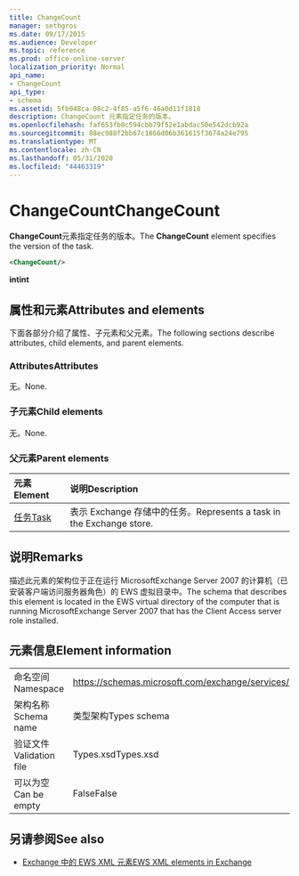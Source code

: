 ```yaml
---
title: ChangeCount
manager: sethgros
ms.date: 09/17/2015
ms.audience: Developer
ms.topic: reference
ms.prod: office-online-server
localization_priority: Normal
api_name:
- ChangeCount
api_type:
- schema
ms.assetid: 5fb048ca-08c2-4f85-a5f6-46a0d11f1818
description: ChangeCount 元素指定任务的版本。
ms.openlocfilehash: faf653fb0c594cbb79f52e1abdac50e542dcb92a
ms.sourcegitcommit: 88ec988f2bb67c1866d06b361615f3674a24e795
ms.translationtype: MT
ms.contentlocale: zh-CN
ms.lasthandoff: 05/31/2020
ms.locfileid: "44463319"
---
```

# <a name="changecount"></a><span data-ttu-id="5ed7e-103">ChangeCount</span><span class="sxs-lookup"><span data-stu-id="5ed7e-103">ChangeCount</span></span>

<span data-ttu-id="5ed7e-104">**ChangeCount**元素指定任务的版本。</span><span class="sxs-lookup"><span data-stu-id="5ed7e-104">The **ChangeCount** element specifies the version of the task.</span></span> 
  
```xml
<ChangeCount/>
```

 <span data-ttu-id="5ed7e-105">**int**</span><span class="sxs-lookup"><span data-stu-id="5ed7e-105">**int**</span></span>
## <a name="attributes-and-elements"></a><span data-ttu-id="5ed7e-106">属性和元素</span><span class="sxs-lookup"><span data-stu-id="5ed7e-106">Attributes and elements</span></span>

<span data-ttu-id="5ed7e-107">下面各部分介绍了属性、子元素和父元素。</span><span class="sxs-lookup"><span data-stu-id="5ed7e-107">The following sections describe attributes, child elements, and parent elements.</span></span>
  
### <a name="attributes"></a><span data-ttu-id="5ed7e-108">Attributes</span><span class="sxs-lookup"><span data-stu-id="5ed7e-108">Attributes</span></span>

<span data-ttu-id="5ed7e-109">无。</span><span class="sxs-lookup"><span data-stu-id="5ed7e-109">None.</span></span>
  
### <a name="child-elements"></a><span data-ttu-id="5ed7e-110">子元素</span><span class="sxs-lookup"><span data-stu-id="5ed7e-110">Child elements</span></span>

<span data-ttu-id="5ed7e-111">无。</span><span class="sxs-lookup"><span data-stu-id="5ed7e-111">None.</span></span>
  
### <a name="parent-elements"></a><span data-ttu-id="5ed7e-112">父元素</span><span class="sxs-lookup"><span data-stu-id="5ed7e-112">Parent elements</span></span>

|<span data-ttu-id="5ed7e-113">**元素**</span><span class="sxs-lookup"><span data-stu-id="5ed7e-113">**Element**</span></span>|<span data-ttu-id="5ed7e-114">**说明**</span><span class="sxs-lookup"><span data-stu-id="5ed7e-114">**Description**</span></span>|
|:-----|:-----|
|[<span data-ttu-id="5ed7e-115">任务</span><span class="sxs-lookup"><span data-stu-id="5ed7e-115">Task</span></span>](task.md) <br/> |<span data-ttu-id="5ed7e-116">表示 Exchange 存储中的任务。</span><span class="sxs-lookup"><span data-stu-id="5ed7e-116">Represents a task in the Exchange store.</span></span>  <br/> |
   
## <a name="remarks"></a><span data-ttu-id="5ed7e-117">说明</span><span class="sxs-lookup"><span data-stu-id="5ed7e-117">Remarks</span></span>

<span data-ttu-id="5ed7e-118">描述此元素的架构位于正在运行 MicrosoftExchange Server 2007 的计算机（已安装客户端访问服务器角色）的 EWS 虚拟目录中。</span><span class="sxs-lookup"><span data-stu-id="5ed7e-118">The schema that describes this element is located in the EWS virtual directory of the computer that is running MicrosoftExchange Server 2007 that has the Client Access server role installed.</span></span>
  
## <a name="element-information"></a><span data-ttu-id="5ed7e-119">元素信息</span><span class="sxs-lookup"><span data-stu-id="5ed7e-119">Element information</span></span>

|||
|:-----|:-----|
|<span data-ttu-id="5ed7e-120">命名空间</span><span class="sxs-lookup"><span data-stu-id="5ed7e-120">Namespace</span></span>  <br/> |https://schemas.microsoft.com/exchange/services/2006/types  <br/> |
|<span data-ttu-id="5ed7e-121">架构名称</span><span class="sxs-lookup"><span data-stu-id="5ed7e-121">Schema name</span></span>  <br/> |<span data-ttu-id="5ed7e-122">类型架构</span><span class="sxs-lookup"><span data-stu-id="5ed7e-122">Types schema</span></span>  <br/> |
|<span data-ttu-id="5ed7e-123">验证文件</span><span class="sxs-lookup"><span data-stu-id="5ed7e-123">Validation file</span></span>  <br/> |<span data-ttu-id="5ed7e-124">Types.xsd</span><span class="sxs-lookup"><span data-stu-id="5ed7e-124">Types.xsd</span></span>  <br/> |
|<span data-ttu-id="5ed7e-125">可以为空</span><span class="sxs-lookup"><span data-stu-id="5ed7e-125">Can be empty</span></span>  <br/> |<span data-ttu-id="5ed7e-126">False</span><span class="sxs-lookup"><span data-stu-id="5ed7e-126">False</span></span>  <br/> |
   
## <a name="see-also"></a><span data-ttu-id="5ed7e-127">另请参阅</span><span class="sxs-lookup"><span data-stu-id="5ed7e-127">See also</span></span>



- [<span data-ttu-id="5ed7e-128">Exchange 中的 EWS XML 元素</span><span class="sxs-lookup"><span data-stu-id="5ed7e-128">EWS XML elements in Exchange</span></span>](ews-xml-elements-in-exchange.md)

